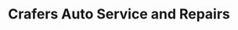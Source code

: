 ---
title: "Crafers Auto Service and Repairs"
url: /crafers/crafers-auto-service-and-repairs/
shop: Autowerkstatt
---